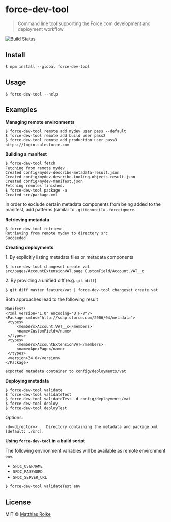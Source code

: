 # force-dev-tool

> Command line tool supporting the Force.com development and deployment workflow

[![Build Status](https://travis-ci.org/amtrack/force-dev-tool.svg?branch=master)](https://travis-ci.org/amtrack/force-dev-tool)

## Install

```console
$ npm install --global force-dev-tool
```

## Usage

```console
$ force-dev-tool --help
```

## Examples
**Managing remote environments**

```console
$ force-dev-tool remote add mydev user pass --default
$ force-dev-tool remote add build user pass2
$ force-dev-tool remote add production user pass3 https://login.salesforce.com
```

**Building a manifest**

```console
$ force-dev-tool fetch
Fetching from remote mydev
Created config/mydev-describe-metadata-result.json
Created config/mydev-describe-tooling-objects-result.json
Created config/mydev-manifest.json
Fetching remotes finished.
$ force-dev-tool package -a
Created src/package.xml
```

In order to exclude certain metadata components from being added to the manifest, add patterns (similar to `.gitignore`) to `.forceignore`.

**Retrieving metadata**

```console
$ force-dev-tool retrieve
Retrieving from remote mydev to directory src
Succeeded
```

**Creating deployments**

1\. By explicitly listing metadata files or metadata components
```console
$ force-dev-tool changeset create vat src/pages/AccountExtensionVAT.page CustomField/Account.VAT__c
```

2\. By providing a unified diff (e.g. `git diff`)
```console
$ git diff master feature/vat | force-dev-tool changeset create vat
```

Both approaches lead to the following result
```console
Manifest:
<?xml version="1.0" encoding="UTF-8"?>
<Package xmlns="http://soap.sforce.com/2006/04/metadata">
 <types>
     <members>Account.VAT__c</members>
     <name>CustomField</name>
 </types>
 <types>
     <members>AccountExtensionVAT</members>
     <name>ApexPage</name>
 </types>
 <version>34.0</version>
</Package>

exported metadata container to config/deployments/vat
```

**Deploying metadata**

```console
$ force-dev-tool validate
$ force-dev-tool validateTest
$ force-dev-tool validateTest -d config/deployments/vat
$ force-dev-tool deploy
$ force-dev-tool deployTest
```

Options:

	-d=<directory>    Directory containing the metadata and package.xml [default: ./src].

**Using `force-dev-tool` in a build script**

The following environment variables will be available as remote environment `env`:

* `SFDC_USERNAME`
* `SFDC_PASSWORD`
* `SFDC_SERVER_URL`

```console
$ force-dev-tool validateTest env
```

## License
MIT © [Matthias Rolke](mailto:mr.amtrack@gmail.com)
